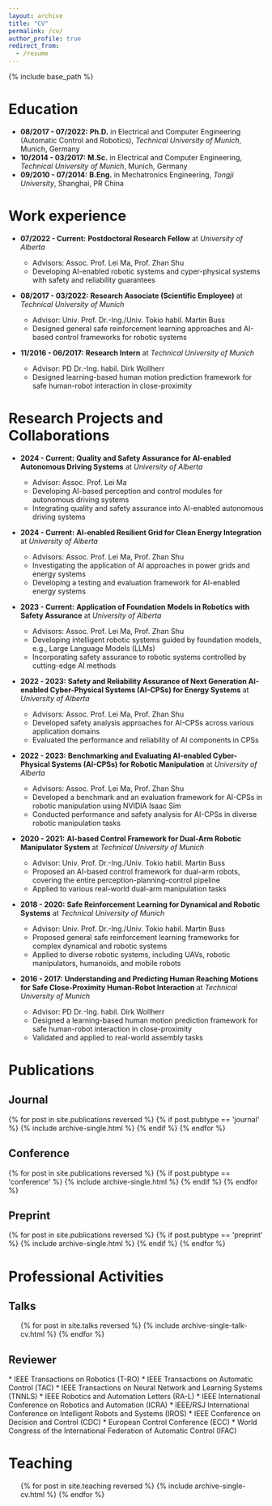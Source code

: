```yaml
---
layout: archive
title: "CV"
permalink: /cv/
author_profile: true
redirect_from:
  - /resume
---
```


{% include base_path %}

Education
======
* <b>08/2017 - 07/2022:</b> <b>Ph.D.</b> in Electrical and Computer Engineering (Automatic Control and Robotics), <i>Technical University of Munich</i>, Munich, Germany 
* <b>10/2014 - 03/2017:</b> <b>M.Sc.</b> in Electrical and Computer Engineering, <i>Technical University of Munich</i>, Munich, Germany 
* <b>09/2010 - 07/2014:</b> <b>B.Eng.</b> in Mechatronics Engineering, <i>Tongji University</i>, Shanghai, PR China

Work experience
======
* <b>07/2022 - Current:</b> <b>Postdoctoral Research Fellow</b> at <i>University of Alberta</i>
  * Advisors: Assoc. Prof. Lei Ma, Prof. Zhan Shu
  * Developing AI-enabled robotic systems and cyper-physical systems with safety and reliability guarantees

* <b>08/2017 - 03/2022:</b> <b>Research Associate (Scientific Employee)</b> at <i>Technical University of Munich</i>
  * Advisor: Univ. Prof. Dr.-Ing./Univ. Tokio habil. Martin Buss
  * Designed general safe reinforcement learning approaches and AI-based control frameworks for robotic systems

* <b>11/2016 - 06/2017:</b> <b>Research Intern</b> at <i>Technical University of Munich</i>
  * Advisor: PD Dr.-Ing. habil. Dirk Wollherr
  * Designed learning-based human motion prediction framework for safe human-robot interaction in close-proximity

Research Projects and Collaborations
======
* <b>2024 - Current:</b> <b>Quality and Safety Assurance for AI-enabled Autonomous Driving Systems</b> at <i>University of Alberta</i>
  * Advisor: Assoc. Prof. Lei Ma
  * Developing AI-based perception and control modules for autonomous driving systems
  * Integrating quality and safety assurance into AI-enabled autonomous driving systems

* <b>2024 - Current:</b> <b>AI-enabled Resilient Grid for Clean Energy Integration</b> at <i>University of Alberta</i>
  * Advisors: Assoc. Prof. Lei Ma, Prof. Zhan Shu
  * Investigating the application of AI approaches in power grids and energy systems
  * Developing a testing and evaluation framework for AI-enabled energy systems

* <b>2023 - Current:</b> <b>Application of Foundation Models in Robotics with Safety Assurance</b> at <i>University of Alberta</i>
  * Advisors: Assoc. Prof. Lei Ma, Prof. Zhan Shu
  * Developing intelligent robotic systems guided by foundation models, e.g., Large Language Models (LLMs)
  * Incorporating safety assurance to robotic systems controlled by cutting-edge AI methods

* <b>2022 - 2023:</b> <b>Safety and Reliability Assurance of Next Generation AI-enabled Cyber-Physical Systems (AI-CPSs) for Energy Systems</b> at <i>University of Alberta</i>
  * Advisors: Assoc. Prof. Lei Ma, Prof. Zhan Shu
  * Developed safety analysis approaches for AI-CPSs across various application domains
  * Evaluated the performance and reliability of AI components in CPSs

* <b>2022 - 2023:</b> <b>Benchmarking and Evaluating AI-enabled Cyber-Physical Systems (AI-CPSs) for Robotic Manipulation</b> at <i>University of Alberta</i>
  * Advisors: Assoc. Prof. Lei Ma, Prof. Zhan Shu
  * Developed a benchmark and an evaluation framework for AI-CPSs in robotic manipulation using NVIDIA Isaac Sim
  * Conducted performance and safety analysis for AI-CPSs in diverse robotic manipulation tasks

* <b>2020 - 2021:</b> <b>AI-based Control Framework for Dual-Arm Robotic Manipulator System</b> at <i>Technical University of Munich</i>
  * Advisor: Univ. Prof. Dr.-Ing./Univ. Tokio habil. Martin Buss
  * Proposed an AI-based control framework for dual-arm robots, covering the entire perception-planning-control pipeline
  * Applied to various real-world dual-arm manipulation tasks

* <b>2018 - 2020:</b> <b>Safe Reinforcement Learning for Dynamical and Robotic Systems</b> at <i>Technical University of Munich</i>
  * Advisor: Univ. Prof. Dr.-Ing./Univ. Tokio habil. Martin Buss
  * Proposed general safe reinforcement learning frameworks for complex dynamical and robotic systems
  * Applied to diverse robotic systems, including UAVs, robotic manipulators, humanoids, and mobile robots

* <b>2016 - 2017:</b> <b>Understanding and Predicting Human Reaching Motions for Safe Close-Proximity Human-Robot Interaction</b> at <i>Technical University of Munich</i>
  * Advisor: PD Dr.-Ing. habil. Dirk Wollherr
  * Designed a learning-based human motion prediction framework for safe human-robot interaction in close-proximity
  * Validated and applied to real-world assembly tasks

Publications
======

<h2>Journal</h2>
{% for post in site.publications reversed %}
  {% if post.pubtype == 'journal' %}
    {% include archive-single.html %}
  {% endif %}
{% endfor %}

<h2>Conference</h2>
{% for post in site.publications reversed %}
  {% if post.pubtype == 'conference' %}
    {% include archive-single.html %}
  {% endif %}
{% endfor %}

<h2>Preprint</h2>
{% for post in site.publications reversed %}
  {% if post.pubtype == 'preprint' %}
    {% include archive-single.html %}
  {% endif %}
{% endfor %}

Professional Activities
======
<h2>Talks</h2>
  <ul>{% for post in site.talks reversed %}
    {% include archive-single-talk-cv.html  %}
  {% endfor %}</ul>
  
<h2>Reviewer</h2>
* IEEE Transactions on Robotics (T-RO)
* IEEE Transactions on Automatic Control (TAC)
* IEEE Transactions on Neural Network and Learning Systems (TNNLS)
* IEEE Robotics and Automation Letters (RA-L)
* IEEE International Conference on Robotics and Automation (ICRA)
* IEEE/RSJ International Conference on Intelligent Robots and Systems (IROS)
* IEEE Conference on Decision and Control (CDC)
* European Control Conference (ECC)
* World Congress of the International Federation of Automatic Control (IFAC)

Teaching
======
  <ul>{% for post in site.teaching reversed %}
    {% include archive-single-cv.html %}
  {% endfor %}</ul>
  
